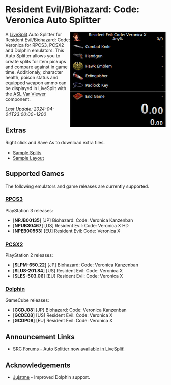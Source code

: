 # Resident Evil/Biohazard: Code: Veronica Auto Splitter

<img align="right" width="300" height="300" src="_assets/screenshot.png" alt="Resident Evil/Biohazard: Code: Veronica Auto Splitter Screenshot">

A [LiveSplit](https://livesplit.org/) Auto Splitter for Resident Evil/Biohazard: Code: Veronica for RPCS3, PCSX2 and Dolphin
emulators. This Auto Splitter allows you to create splits for item pickups and
compare against in game time. Additionaly, character health, poison status and
equipped weapon ammo can be displayed in LiveSplit with the
[ASL Var Viewer](https://github.com/hawkerm/LiveSplit.ASLVarViewer) component.

*Last Update: 2024-04-04T23:00:00+1200*

## Extras

Right click and Save As to download extra files.

- [Sample Splits](https://raw.githubusercontent.com/kapdap/re-cvx-autosplitter/master/splits/Resident%20Evil%20Code%20Veronica.lss)
- [Sample Layout](https://raw.githubusercontent.com/kapdap/re-cvx-autosplitter/master/splits/Resident%20Evil%20Code%20Veronica.lsl)

## Supported Games
The following emulators and game releases are currently supported.

### [RPCS3](https://rpcs3.net/)
PlayStation 3 releases:
- [**NPJB00135**] [JP] Biohazard: Code: Veronica Kanzenban
- [**NPUB30467**] [US] Resident Evil: Code: Veronica X HD
- [**NPEB00553**] [EU] Resident Evil: Code: Veronica X

### [PCSX2](https://pcsx2.net/)
PlayStation 2 releases:
- [**SLPM-650.22**] [JP] Biohazard: Code: Veronica Kanzenban
- [**SLUS-201.84**] [US] Resident Evil: Code: Veronica X
- [**SLES-503.06**] [EU] Resident Evil: Code: Veronica X

### [Dolphin](https://dolphin-emu.org/)
GameCube releases:
- [**GCDJ08**] [JP] Biohazard: Code: Veronica Kanzenban
- [**GCDE08**] [US] Resident Evil: Code: Veronica X
- [**GCDP08**] [EU] Resident Evil: Code: Veronica X

## Announcement Links

- [SRC Forums - Auto Splitter now available in LiveSplit!](https://www.speedrun.com/cvx/thread/8raeo)

## Acknowledgements

* [Jujstme](https://github.com/Jujstme/) - Improved Dolphin support.